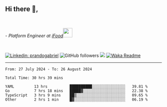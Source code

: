 <h2>Hi there  👋,</h2> </br>

<p><em>- Platform Engineer at <a href="https://www.ifood.com.br/">iFood</a><img src="https://media.giphy.com/media/WUlplcMpOCEmTGBtBW/giphy.gif" width="30"> 
</em></p></br>


[![Linkedin: prandogabriel](https://img.shields.io/badge/-prandogabriel-blue?style=flat-square&logo=Linkedin&logoColor=white&link=https://www.linkedin.com/in/prandogabriel/)](https://www.linkedin.com/in/prandogabriel)
![GitHub followers](https://img.shields.io/github/followers/prandogabriel?label=Follow&style=social)
![](https://visitor-badge.glitch.me/badge?page_id=prandogabriel.prandogabriel)
[![Waka Readme](https://github.com/prandogabriel/prandogabriel/actions/workflows/update-stats.yml.yml/badge.svg)](https://github.com/prandogabriel/prandogabriel/actions/workflows/update-stats.yml.yml)

---

<!--START_SECTION:waka-->

```golang
From: 27 July 2024 - To: 26 August 2024

Total Time: 30 hrs 39 mins

YAML         13 hrs          ██████████░░░░░░░░░░░░░░░   39.81 %
Go           7 hrs 18 mins   █████▓░░░░░░░░░░░░░░░░░░░   22.38 %
TypeScript   3 hrs 9 mins    ██▒░░░░░░░░░░░░░░░░░░░░░░   09.65 %
Other        2 hrs 1 min     █▓░░░░░░░░░░░░░░░░░░░░░░░   06.19 %
```

<!--END_SECTION:waka-->
